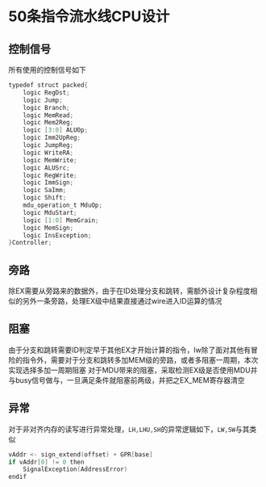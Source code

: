 # 50条指令流水线CPU设计

## 控制信号

所有使用的控制信号如下
```verilog
typedef struct packed{
    logic RegDst;
    logic Jump;
    logic Branch;
    logic MemRead;
    logic Mem2Reg;
    logic [3:0] ALUOp;
    logic Imm2UpReg;
    logic JumpReg;
    logic WriteRA;
    logic MemWrite;
    logic ALUSrc;
    logic RegWrite;
    logic ImmSign;
    logic SaImm;
    logic Shift;
    mdu_operation_t MduOp;
    logic MduStart;
    logic [1:0] MemGrain;
    logic MemSign;
    logic InsException;
}Controller;
```

## 旁路

除EX需要从旁路来的数据外，由于在ID处理分支和跳转，需额外设计复杂程度相似的另外一条旁路，处理EX级中结果直接通过wire进入ID运算的情况

## 阻塞

由于分支和跳转需要ID判定早于其他EX才开始计算的指令，lw除了面对其他有冒险的指令外，需要对于分支和跳转多加MEM级的旁路，或者多阻塞一周期，本次实现选择多加一周期阻塞
对于MDU带来的阻塞，采取检测EX级是否使用MDU并与busy信号做与，一旦满足条件就阻塞前两级，并把之EX_MEM寄存器清空

## 异常

对于非对齐内存的读写进行异常处理，`LH,LHU,SH`的异常逻辑如下，`LW,SW`与其类似

```c++
vAddr <- sign_extend(offset) + GPR[base]
if vAddr[0] != 0 then
    SignalException(AddressError)
endif
```
